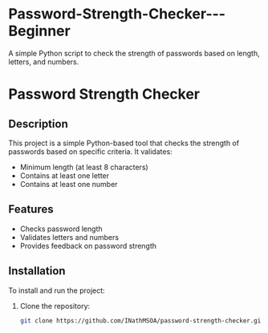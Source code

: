 # Password-Strength-Checker---Beginner
A simple Python script to check the strength of passwords based on length, letters, and numbers.

# Password Strength Checker

## Description
This project is a simple Python-based tool that checks the strength of passwords based on specific criteria. It validates:
- Minimum length (at least 8 characters)
- Contains at least one letter
- Contains at least one number

## Features
- Checks password length
- Validates letters and numbers
- Provides feedback on password strength

## Installation
To install and run the project:
1. Clone the repository:
   ```bash
   git clone https://github.com/INathMSOA/password-strength-checker.git
   
